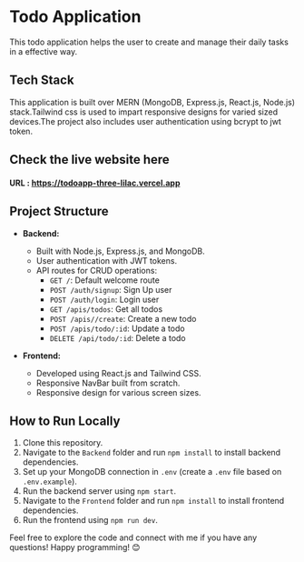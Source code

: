 #  Todo Application

This todo application helps the user to create and manage their daily tasks in a effective way.

## Tech Stack

This application is built over MERN (MongoDB, Express.js, React.js, Node.js) stack.Tailwind css is used to impart responsive designs for varied sized devices.The project also includes user authentication using bcrypt to jwt token.

## Check the live website here

#### URL :  https://todoapp-three-lilac.vercel.app

## Project Structure

- **Backend:**
  - Built with Node.js, Express.js, and MongoDB.
  - User authentication with JWT tokens.
  - API routes for CRUD operations:
    - `GET /`: Default welcome route
    - `POST /auth/signup`: Sign Up user
    - `POST /auth/login`: Login user
    - `GET /apis/todos`: Get all todos
    - `POST /apis//create`: Create a new todo
    - `POST /apis/todo/:id`: Update a todo
    - `DELETE /api/todo/:id`: Delete a todo

- **Frontend:**
  - Developed using React.js and Tailwind CSS.
  - Responsive NavBar built from scratch.
  - Responsive design for various screen sizes.
  

## How to Run Locally

1. Clone this repository.
2. Navigate to the `Backend` folder and run `npm install` to install backend dependencies.
3. Set up your MongoDB connection in `.env` (create a `.env` file based on `.env.example`).
4. Run the backend server using `npm start`.
5. Navigate to the `Frontend` folder and run `npm install` to install frontend dependencies.
6. Run the frontend using `npm run dev`.

Feel free to explore the code and connect with me if you have any questions! Happy programming! 😊
